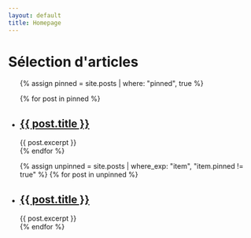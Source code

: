 ```yaml
---
layout: default
title: Homepage
---
```


<h1>Sélection d'articles</h1>

<ul>
  {% assign pinned = site.posts | where: "pinned", true %}	

  {% for post in pinned %}
    <li class="pinned">
      <h2><a href="{{ post.url }}">{{ post.title }}</a></h2>
      {{ post.excerpt }}
    </li>
  {% endfor %}

  {% assign unpinned = site.posts | where_exp: "item", "item.pinned != true" %}	
  {% for post in unpinned %}
    <li>
      <h2><a href="{{ post.url }}">{{ post.title }}</a></h2>
      {{ post.excerpt }}
    </li>
  {% endfor %}
  
</ul>

